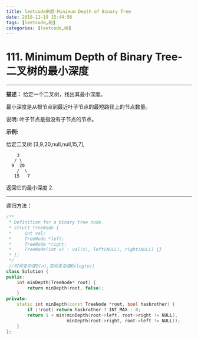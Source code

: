 ```yaml
---
title: leetcode刷题-Minimum Depth of Binary Tree
date: 2018-11-19 15:44:56
tags: [leetcode,树]
categories: [leetcode,树]
---
```


# 111. Minimum Depth of Binary Tree-二叉树的最小深度

---

**描述：**
给定一个二叉树，找出其最小深度。

最小深度是从根节点到最近叶子节点的最短路径上的节点数量。

说明: 叶子节点是指没有子节点的节点。

**示例:**

给定二叉树 [3,9,20,null,null,15,7],
```
    3
   / \
  9  20
    /  \
   15   7
```
返回它的最小深度  2.

---

递归方法：

```c++
/**
 * Definition for a binary tree node.
 * struct TreeNode {
 *     int val;
 *     TreeNode *left;
 *     TreeNode *right;
 *     TreeNode(int x) : val(x), left(NULL), right(NULL) {}
 * };
 */
 //时间复杂度O(n),空间复杂度O(log(n))
class Solution {
public:
    int minDepth(TreeNode* root) {
        return minDepth(root, false);
    }
private:
    static int minDepth(const TreeNode *root, bool hasbrother) {
        if (!root) return hasbrother ? INT_MAX : 0;
        return 1 + min(minDepth(root->left, root->right != NULL),
                       minDepth(root->right, root->left != NULL));
    }
};

```
